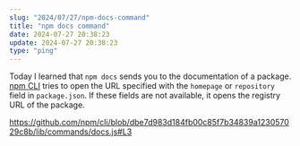 ```yaml
---
slug: "2024/07/27/npm-docs-command"
title: "npm docs command"
date: 2024-07-27 20:38:23
update: 2024-07-27 20:38:23
type: "ping"
---
```


Today I learned that `npm docs` sends you to the documentation of a package. [npm CLI](https://docs.npmjs.com/cli/) tries to open the URL specified with the `homepage` or `repository` field in `package.json`. If these fields are not available, it opens the registry URL of the package.

https://github.com/npm/cli/blob/dbe7d983d184fb00c85f7b34839a123057029c8b/lib/commands/docs.js#L3
